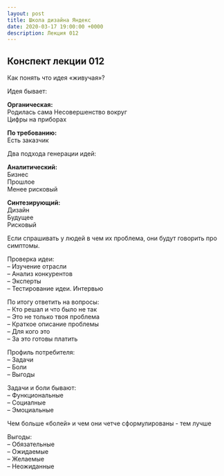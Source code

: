 ```yaml
---
layout: post
title: Школа дизайна Яндекс
date: 2020-03-17 19:00:00 +0000
description: Лекция 012
---
```

## Конспект лекции 012

Как понять что идея «живучая»?

Идея бывает:

**Органическая:**  
Родилась сама
Несовершенство вокруг  
Цифры на приборах  

**По требованию:**  
Есть заказчик  

Два подхода генерации идей:

**Аналитический:**  
Бизнес  
Прошлое  
Менее рисковый  

**Синтезирующий:**  
Дизайн  
Будущее  
Рисковый  

Если спрашивать у людей в чем их проблема, они будут говорить про симптомы.

Проверка идеи:  
– Изучение отрасли  
– Анализ конкурентов  
– Эксперты  
– Тестирование идеи. Интервью  

По итогу ответить на вопросы:  
– Кто решал и что было не так  
– Это не только твоя проблема  
– Краткое описание проблемы  
– Для кого это  
– За это готовы платить  

Профиль потребителя:  
– Задачи  
– Боли  
– Выгоды  

Задачи и боли бывают:  
– Функциональные  
– Социалные  
– Эмоциальные  

Чем больше «болей» и чем они четче сформулированы - тем лучше
  
Выгоды:  
– Обязательные  
– Ожидаемые  
– Желаемые  
– Неожиданные  
